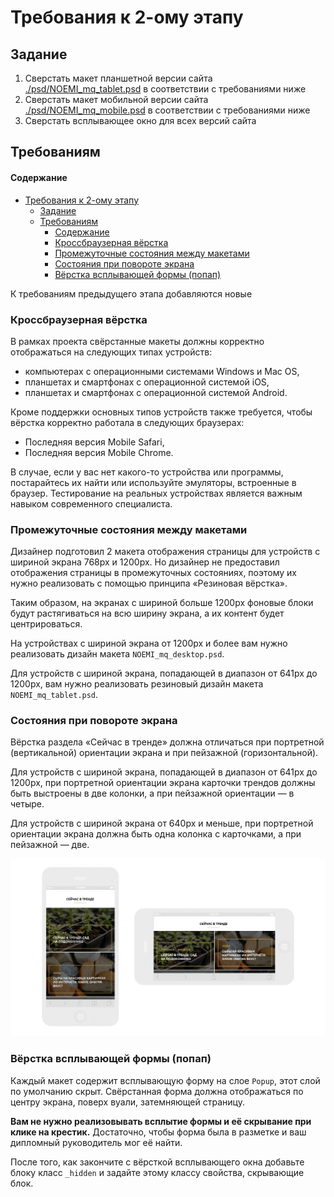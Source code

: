 # Требования к 2-ому этапу

## Задание

1. Сверстать макет планшетной версии сайта [./psd/NOEMI_mq_tablet.psd](./psd/NOEMI_mq_tablet.psd)
   в соответствии с требованиями ниже
2. Сверстать макет мобильной версии сайта [./psd/NOEMI_mq_mobile.psd](./psd/NOEMI_mq_mobile.psd)
   в соответствии с требованиями ниже
3. Сверстать всплывающее окно для всех версий сайта

## Требованиям

#### Содержание
- [Требования к 2-ому этапу](#требования-к-2-ому-этапу)
  - [Задание](#задание)
  - [Требованиям](#требованиям)
      - [Содержание](#содержание)
    - [Кроссбраузерная вёрстка](#кроссбраузерная-вёрстка)
    - [Промежуточные состояния между макетами](#промежуточные-состояния-между-макетами)
    - [Состояния при повороте экрана](#состояния-при-повороте-экрана)
    - [Вёрстка всплывающей формы (попап)](#вёрстка-всплывающей-формы-попап)

К требованиям предыдущего этапа добавляются новые

### Кроссбраузерная вёрстка

В рамках проекта свёрстанные макеты должны корректно отображаться на следующих типах устройств:
- компьютерах с операционными системами Windows и Mac OS,
- планшетах и смартфонах с операционной системой iOS,
- планшетах и смартфонах с операционной системой Android.

Кроме поддержки основных типов устройств также требуется, чтобы вёрстка корректно работала в следующих браузерах:
- Последняя версия Mobile Safari,
- Последняя версия Mobile Chrome.

В случае, если у вас нет какого-то устройства или программы, постарайтесь их найти или используйте эмуляторы, встроенные в браузер. Тестирование на реальных устройствах является важным навыком современного специалиста.

### Промежуточные состояния между макетами

Дизайнер подготовил 2 макета отображения страницы для устройств с шириной экрана 768px и 1200px. Но дизайнер не предоставил отображения страницы в промежуточных состояниях, поэтому их нужно реализовать с помощью принципа «Резиновая вёрстка».

Таким образом, на экранах с шириной больше 1200px фоновые блоки будут растягиваться на всю ширину экрана, а их контент будет центрироваться.

На устройствах с шириной экрана от 1200px и более вам нужно реализовать дизайн макета `NOEMI_mq_desktop.psd`.

Для устройств с шириной экрана, попадающей в диапазон от 641px до 1200px, вам нужно реализовать резиновый дизайн макета `NOEMI_mq_tablet.psd`.

### Состояния при повороте экрана

Вёрстка раздела «Сейчас в тренде» должна отличаться при портретной (вертикальной) ориентации экрана и при пейзажной (горизонтальной).

Для устройств с шириной экрана, попадающей в диапазон от 641px до 1200px, при портретной ориентации экрана карточки трендов должны быть выстроены в две колонки, а при пейзажной ориентации — в четыре.

Для устройств с шириной экрана от 640px и меньше, при портретной ориентации экрана должна быть одна колонка с карточками, а при пейзажной — две.

![Layout](../images/rotation.jpg)

### Вёрстка всплывающей формы (попап)

Каждый макет содержит всплывающую форму на слое `Popup`, этот слой по умолчанию скрыт. Свёрстанная форма должна отображаться по центру экрана, поверх вуали, затемняющей страницу.

**Вам не нужно реализовывать всплытие формы и её скрывание при клике на крестик.** Достаточно, чтобы форма была в разметке и ваш дипломный руководитель мог её найти.

После того, как закончите с вёрсткой всплывающего окна добавьте блоку класс `_hidden` и задайте этому классу свойства, скрывающие блок.